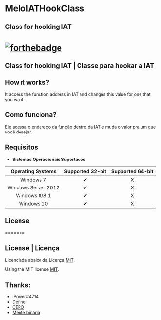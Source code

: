 # MeloIATHookClass

## Class for hooking IAT
[![forthebadge](https://forthebadge.com/images/badges/made-with-c-plus-plus.svg)](https://forthebadge.com)
=======
## Class for hooking IAT | Classe para hookar a IAT

## How it works?
It access the function address in IAT and changes this value for one that you want.

## Como funciona?
Ele acessa o endereço da função dentro da IAT e muda o valor pra um que você desejar.


## Requisitos
- __Sistemas Operacionais Suportados__

|  Operating Systems  | Supported 32-bit | Supported 64-bit |
|:-------------------:|:----------------:|:----------------:|
| Windows 7           |         ✔        |         X        |
| Windows Server 2012 |         ✔        |         X        |
| Windows 8/8.1       |         ✔        |         X        |
| Windows 10          |         ✔        |         X        |


## License
=======
## License | Licença

Licenciada abaixo da Licença [MIT](LICENSE).

Using the MIT license [MIT](LICENSE).


## Thanks:
* iPower#4714
* Define
* [CERO](https://www.youtube.com/watch?v=IkUfXfnnKH4&list=PLIfZMtpPYFP6zLKlnyAeWY1I85VpyshAA)
* [Mente binária](http://menteb.in/discord)
